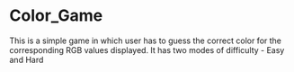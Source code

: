 # Color_Game
This is a simple game in which user has to guess the correct color for the corresponding RGB values displayed. It has two modes of difficulty - Easy and Hard
